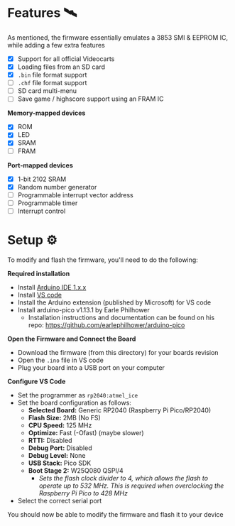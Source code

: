 # Features 🛰️

As mentioned, the firmware essentially emulates a 3853 SMI & EEPROM IC, while adding a few extra features

- [X] Support for all official Videocarts
- [X] Loading files from an SD card
- [X] `.bin` file format support
- [ ] `.chf` file format support
- [ ] SD card multi-menu
- [ ] Save game / highscore support using an FRAM IC

**Memory-mapped devices**

- [X] ROM
- [x] LED
- [x] SRAM
- [ ] FRAM

**Port-mapped devices**

- [X] 1-bit 2102 SRAM
- [X] Random number generator
- [ ] Programmable interrupt vector address
- [ ] Programmable timer
- [ ] Interrupt control

# Setup ⚙️

To modify and flash the firmware, you'll need to do the following:

**Required installation**
- Install [Arduino IDE 1.x.x](https://www.arduino.cc/en/software)
- Install [VS code](https://code.visualstudio.com/)
- Install the Arduino extension (published by Microsoft) for VS code
- Install arduino-pico v1.13.1 by Earle Philhower
  - Installation instructions and documentation can be found on his repo: https://github.com/earlephilhower/arduino-pico

**Open the Firmware and Connect the Board**
- Download the firmware (from this directory) for your boards revision
- Open the `.ino` file in VS code
- Plug your board into a USB port on your computer

**Configure VS Code**
- Set the programmer as `rp2040:atmel_ice`
- Set the board configuration as follows:
  - **Selected Board:** Generic RP2040 (Raspberry Pi Pico/RP2040)
  - **Flash Size:** 2MB (No FS)
  - **CPU Speed:** 125 MHz
  - **Optimize:** Fast (-Ofast) (maybe slower)
  - **RTTI:** Disabled
  - **Debug Port:** Disabled
  - **Debug Level:** None
  - **USB Stack:** Pico SDK
  - **Boot Stage 2:** W25Q080 QSPI/4
    - *Sets the flash clock divider to 4, which allows the flash to operate up to 532 MHz. This is required when overclocking the Raspberry Pi Pico to 428 MHz*
-  Select the correct serial port

You should now be able to modify the firmware and flash it to your device
